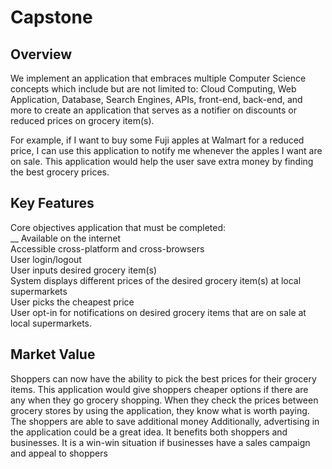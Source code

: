 # Capstone
## Overview
  We implement an application that embraces multiple Computer Science concepts which include but are not limited to: Cloud Computing, Web Application,  Database, Search Engines,     APIs, front-end, back-end, and more to create an application that serves as a notifier on discounts or reduced prices on grocery item(s). 

  For example, if I want to buy some Fuji apples at Walmart for a reduced price, I can use this application to notify me whenever the apples I want are on sale. This application     would help the user save extra money by finding the best grocery prices.
  
## Key Features
  Core objectives application that must be completed: <br/>
    __ Available on the internet <br/>
    Accessible cross-platform and cross-browsers <br/>
    User login/logout <br/>
    User inputs desired grocery item(s) <br/>
    System displays different prices of the desired grocery item(s) at local supermarkets <br/>
    User picks the cheapest price <br/> 
    User opt-in for notifications on desired grocery items that are on sale at local supermarkets. <br/> 

## Market Value
   Shoppers can now have the ability to pick the best prices for their grocery items. This application would give shoppers cheaper options if there are any when they go grocery      shopping. When they check the prices between grocery stores by using the application, they know what is worth paying. The shoppers are able to save additional money
   Additionally, advertising in the application could be a great idea. It benefits both shoppers and businesses. It is a win-win situation if businesses have a sales campaign and    appeal to shoppers

